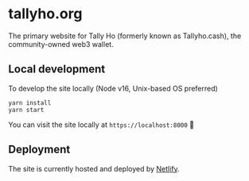 # tallyho.org


The primary website for Tally Ho (formerly known as Tallyho.cash), the community-owned web3 wallet.


## Local development

To develop the site locally (Node v16, Unix-based OS preferred)

```shell
yarn install
yarn start
```

You can visit the site locally at `https://localhost:8000` 🎉

## Deployment

The site is currently hosted and deployed by [Netlify](https://netlify.com).
